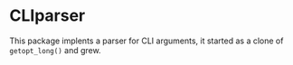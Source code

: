 # CLIparser

This package implents a parser for CLI arguments, it started as a clone of `getopt_long()` and grew.
